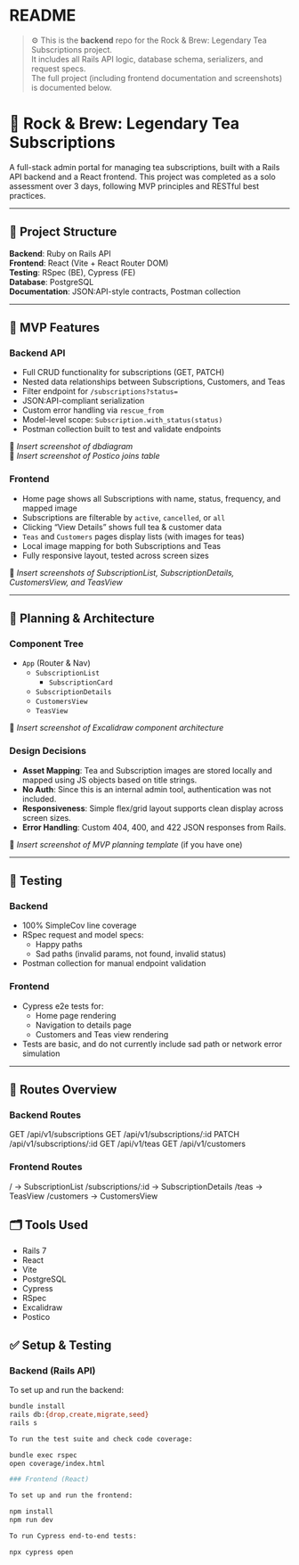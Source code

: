 # README

> ⚙️ This is the **backend** repo for the Rock & Brew: Legendary Tea Subscriptions project.  
It includes all Rails API logic, database schema, serializers, and request specs.  
The full project (including frontend documentation and screenshots) is documented below.

# 🍵 Rock & Brew: Legendary Tea Subscriptions

A full-stack admin portal for managing tea subscriptions, built with a Rails API backend and a React frontend. This project was completed as a solo assessment over 3 days, following MVP principles and RESTful best practices.

---

## 📁 Project Structure

**Backend**: Ruby on Rails API  
**Frontend**: React (Vite + React Router DOM)  
**Testing**: RSpec (BE), Cypress (FE)  
**Database**: PostgreSQL  
**Documentation**: JSON:API-style contracts, Postman collection

---

## 📌 MVP Features

### Backend API

- Full CRUD functionality for subscriptions (GET, PATCH)
- Nested data relationships between Subscriptions, Customers, and Teas
- Filter endpoint for `/subscriptions?status=`
- JSON:API-compliant serialization
- Custom error handling via `rescue_from`
- Model-level scope: `Subscription.with_status(status)`
- Postman collection built to test and validate endpoints

📸 _Insert screenshot of dbdiagram_  
📸 _Insert screenshot of Postico joins table_

### Frontend

- Home page shows all Subscriptions with name, status, frequency, and mapped image
- Subscriptions are filterable by `active`, `cancelled`, or `all`
- Clicking “View Details” shows full tea & customer data
- `Teas` and `Customers` pages display lists (with images for teas)
- Local image mapping for both Subscriptions and Teas
- Fully responsive layout, tested across screen sizes

📸 _Insert screenshots of SubscriptionList, SubscriptionDetails, CustomersView, and TeasView_

---

## 🧠 Planning & Architecture

### Component Tree

- `App` (Router & Nav)
  - `SubscriptionList`
    - `SubscriptionCard`
  - `SubscriptionDetails`
  - `CustomersView`
  - `TeasView`

📸 _Insert screenshot of Excalidraw component architecture_

### Design Decisions

- **Asset Mapping**: Tea and Subscription images are stored locally and mapped using JS objects based on title strings.
- **No Auth**: Since this is an internal admin tool, authentication was not included.
- **Responsiveness**: Simple flex/grid layout supports clean display across screen sizes.
- **Error Handling**: Custom 404, 400, and 422 JSON responses from Rails.

📸 _Insert screenshot of MVP planning template_ (if you have one)

---

## 🧪 Testing

### Backend

- 100% SimpleCov line coverage
- RSpec request and model specs:
  - Happy paths
  - Sad paths (invalid params, not found, invalid status)
- Postman collection for manual endpoint validation

### Frontend

- Cypress e2e tests for:
  - Home page rendering
  - Navigation to details page
  - Customers and Teas view rendering
- Tests are basic, and do not currently include sad path or network error simulation

---

## 🧭 Routes Overview

### Backend Routes

GET    /api/v1/subscriptions
GET    /api/v1/subscriptions/:id
PATCH  /api/v1/subscriptions/:id
GET    /api/v1/teas
GET    /api/v1/customers

### Frontend Routes

/                     → SubscriptionList
/subscriptions/:id    → SubscriptionDetails
/teas                 → TeasView
/customers            → CustomersView

## 🗂 Tools Used

- Rails 7
- React
- Vite
- PostgreSQL
- Cypress
- RSpec
- Excalidraw
- Postico

## ✅ Setup & Testing

### Backend (Rails API)

To set up and run the backend:

```bash
bundle install
rails db:{drop,create,migrate,seed}
rails s

To run the test suite and check code coverage:

bundle exec rspec
open coverage/index.html  

### Frontend (React)

To set up and run the frontend:

npm install
npm run dev

To run Cypress end-to-end tests:

npx cypress open


